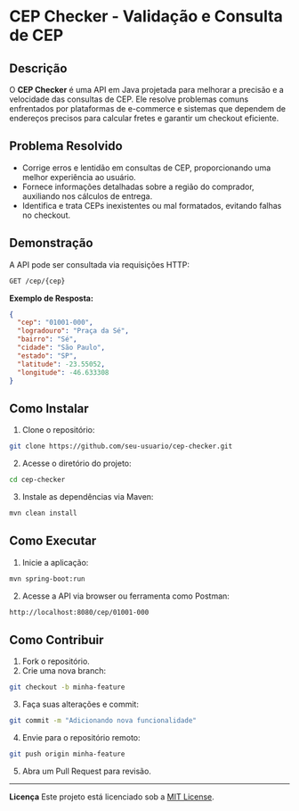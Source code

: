 # CEP Checker - Validação e Consulta de CEP

## Descrição
O **CEP Checker** é uma API em Java projetada para melhorar a precisão e a velocidade das consultas de CEP. Ele resolve problemas comuns enfrentados por plataformas de e-commerce e sistemas que dependem de endereços precisos para calcular fretes e garantir um checkout eficiente.

## Problema Resolvido
- Corrige erros e lentidão em consultas de CEP, proporcionando uma melhor experiência ao usuário.
- Fornece informações detalhadas sobre a região do comprador, auxiliando nos cálculos de entrega.
- Identifica e trata CEPs inexistentes ou mal formatados, evitando falhas no checkout.

## Demonstração
A API pode ser consultada via requisições HTTP:
```bash
GET /cep/{cep}
```
**Exemplo de Resposta:**
```json
{
  "cep": "01001-000",
  "logradouro": "Praça da Sé",
  "bairro": "Sé",
  "cidade": "São Paulo",
  "estado": "SP",
  "latitude": -23.55052,
  "longitude": -46.633308
}
```

## Como Instalar
1. Clone o repositório:
```bash
git clone https://github.com/seu-usuario/cep-checker.git
```
2. Acesse o diretório do projeto:
```bash
cd cep-checker
```
3. Instale as dependências via Maven:
```bash
mvn clean install
```

## Como Executar
1. Inicie a aplicação:
```bash
mvn spring-boot:run
```
2. Acesse a API via browser ou ferramenta como Postman:
```bash
http://localhost:8080/cep/01001-000
```

## Como Contribuir
1. Fork o repositório.
2. Crie uma nova branch:
```bash
git checkout -b minha-feature
```
3. Faça suas alterações e commit:
```bash
git commit -m "Adicionando nova funcionalidade"
```
4. Envie para o repositório remoto:
```bash
git push origin minha-feature
```
5. Abra um Pull Request para revisão.

---

**Licença**
Este projeto está licenciado sob a [MIT License](LICENSE).

